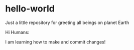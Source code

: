 # hello-world
Just a little repository for greeting all beings on planet Earth

Hi Humans:

I am learning how to  make  and commit changes!
